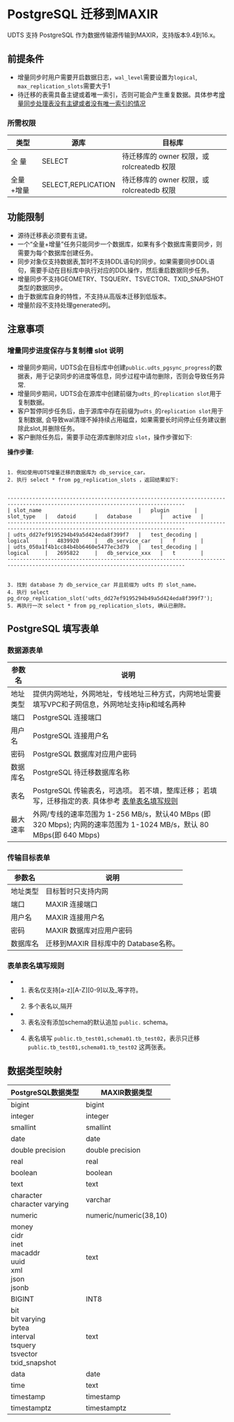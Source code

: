 

# PostgreSQL 迁移到MAXIR

UDTS 支持 PostgreSQL 作为数据传输源传输到MAXIR，支持版本9.4到16.x。

## 前提条件

- 增量同步时用户需要开启数据日志，`wal_level`需要设置为`logical`, `max_replication_slots`需要大于1
- 待迁移的表需具备主键或着唯一索引，否则可能会产生重复数据。具体参考[增量同步处理表没有主键或者没有唯一索引的情况](#增量同步处理表没有主键或者没有唯一索引的情况)


### 所需权限

| 类型      | 源库               | 目标库                                     |
| --------- | ------------------ | ------------------------------------------ |
| 全  量    | SELECT             | 待迁移库的 owner 权限，或 rolcreatedb 权限 |
| 全量+增量 | SELECT,REPLICATION | 待迁移库的 owner 权限，或 rolcreatedb 权限 |

## 功能限制
- 源待迁移表必须要有主键。
- 一个“全量+增量”任务只能同步一个数据库，如果有多个数据库需要同步，则需要为每个数据库创建任务。
- 同步对象仅支持数据表,暂时不支持DDL语句的同步。如果需要同步DDL语句，需要手动在目标库中执行对应的DDL操作，然后重启数据同步任务。
- 增量同步不支持GEOMETRY、TSQUERY、TSVECTOR、TXID_SNAPSHOT类型的数据同步。
- 由于数据库自身的特性，不支持从高版本迁移到低版本。
- 增量阶段不支持处理generated列。

## 注意事项

### 增量同步进度保存与复制槽 slot 说明
- 增量同步期间，UDTS会在目标库中创建`public.udts_pgsync_progress`的数据表，用于记录同步的进度等信息，同步过程中请勿删除，否则会导致任务异常.
- 增量同步期间，UDTS会在源库中创建前缀为`udts_`的`replication slot`用于复制数据。
- 客户暂停同步任务后，由于源库中存在前缀为`udts_`的`replication slot`用于复制数据, 会导致wal清理不掉持续占用磁盘，如果需要长时间停止任务建议删除此slot,并删除任务。
- 客户删除任务后，需要手动在源库删除对应 `slot`，操作步骤如下:

**操作步骤:**       
 
```

1. 例如使用UDTS增量迁移的数据库为 db_service_car。
2. 执行 select * from pg_replication_slots ，返回结果如下:


-------------------------------------------------------------------------------------------------------------------------------
| slot_name                               |   plugin        |   slot_type   |   datoid      |   database         |   active   |
-------------------------------------------------------------------------------------------------------------------------------
| udts_dd27ef9195294b49a5d424eda8f399f7   |   test_decoding |   logical     |   4839920     |   db_service_car   |   f        |
| udts_050a1f4b1cc84b4bb6460e5477ec3d79   |   test_decoding |   logical     |   2695822     |   db_service_xxx   |   t        |
-------------------------------------------------------------------------------------------------------------------------------


3. 找到 database 为 db_service_car 并且前缀为 udts 的 slot_name。
4. 执行 select pg_drop_replication_slot('udts_dd27ef9195294b49a5d424eda8f399f7');
5. 再执行一次 select * from pg_replication_slots, 确认已删除。

```


## PostgreSQL 填写表单

### 数据源表单

| 参数名   | 说明                                                                                                                  |
| -------- | --------------------------------------------------------------------------------------------------------------------- |
| 地址类型 | 提供内网地址，外网地址，专线地址三种方式，内网地址需要填写VPC和子网信息，外网地址支持ip和域名两种                     |
| 端口     | PostgreSQL 连接端口                                                                                                   |
| 用户名   | PostgreSQL 连接用户名                                                                                                 |
| 密码     | PostgreSQL 数据库对应用户密码                                                                                         |
| 数据库名 | PostgreSQL 待迁移数据库名称                                                                                           |
| 表名     | PostgreSQL 传输表名，可选项。 若不填，整库迁移； 若填写，迁移指定的表. 具体参考 [表单表名填写规则](#表单表名填写规则) |
| 最大速率 | 外网/专线的速率范围为 1-256 MB/s，默认40 MBps (即 320 Mbps); 内网的速率范围为 1-1024 MB/s，默认 80 MBps(即 640 Mbps)  |

###  传输目标表单
  
| 参数名   | 说明                                  |
| -------- | ------------------------------------- |
| 地址类型 | 目标暂时只支持内网                    |
| 端口     | MAXIR 连接端口                        |
| 用户名   | MAXIR 连接用户名                      |
| 密码     | MAXIR 数据库对应用户密码              |
| 数据库名 | 迁移到MAXIR 目标库中的 Database名称。 |

### 表单表名填写规则

- 1. 表名仅支持[a-z][A-Z][0-9]以及_等字符。
- 2. 多个表名以,隔开
- 3. 表名没有添加schema的默认追加 `public.` schema。
- 4. 表名填写 `public.tb_test01,schema01.tb_test02`，表示只迁移 `public.tb_test01,schema01.tb_test02` 这两张表。


## 数据类型映射
<table>
    <thead>
        <tr>
            <th>PostgreSQL数据类型</th>
            <th>MAXIR数据类型</th>
        </tr>
    </thead>
    <tbody>
        <tr>
            <td>bigint</td>
            <td>bigint</td>
        </tr>
        <tr>
            <td>integer</td>
            <td>integer</td>
        </tr>
        <tr>
            <td>smallint</td>
            <td>smallint</td>
        </tr>
        <tr>
            <td>date</td>
            <td>date</td>
        </tr>
        <tr>
            <td>double precision</td>
            <td>double precision</td>
        </tr>
        <tr>
            <td>real</td>
            <td>real</td>
        </tr>
        <tr>
            <td>boolean</td>
            <td>boolean</td>
        </tr>
        <tr>
            <td>text</td>
            <td>text</td>
        </tr>
        <tr>
            <td>character<br>character varying</td>
            <td>varchar</td>
        </tr>
        <tr>
            <td>numeric</td>
            <td>numeric/numeric(38,10)</td>
        </tr>
        <tr>
            <td>money<br>cidr<br>inet<br>macaddr<br>uuid<br>xml<br>json<br>jsonb<br></td>
            <td>text</td>
        </tr>
        <tr>
            <td>BIGINT</td>
            <td>INT8</td>
        </tr>
        <tr>
            <td>bit<br> bit varying<br> bytea<br> interval<br> tsquery<br> tsvector<br> txid_snapshot</td>
            <td>text</td>
        </tr>
        <tr>
            <td>data</td>
            <td>date</td>
        </tr>
        <tr>
            <td>time</td>
            <td>text</td>
        </tr>
        <tr>
            <td>timestamp</td>
            <td>timestamp</td>
        </tr>
        <tr>
            <td>timestamptz</td>
            <td>timestamptz</td>
        </tr>
    </tbody>
</table>
